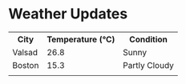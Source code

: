 # Weather Updates

<!-- WEATHER-UPDATE-START -->
<table><tr><th>City</th><th>Temperature (°C)</th><th>Condition</th></tr><tr><td>Valsad</td><td>26.8</td><td>Sunny</td></tr><tr><td>Boston</td><td>15.3</td><td>Partly Cloudy</td></tr><tr><td></td><td></td><td></td></tr></table>
<!-- WEATHER-UPDATE-END -->
